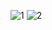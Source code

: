 ![1](https://github.com/user-attachments/assets/8f3800da-3e8c-48dd-8fc5-b7765a1ad6fa)
![2](https://github.com/user-attachments/assets/b206ca7c-d6b6-426b-b62b-d9f5860d4cae)
